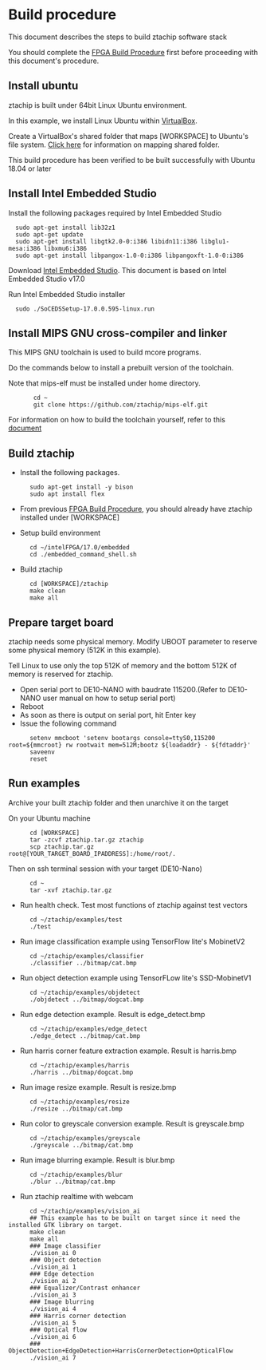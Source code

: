 # Build procedure

This document describes the steps to build ztachip software stack 

You should complete the [FPGA Build Procedure](https://github.com/ztachip/ztachip/blob/master/Documentation/HardwareBuildProcedure.md) first before proceeding with this document's procedure.

## Install ubuntu

ztachip is built under 64bit Linux Ubuntu environment. 

In this example, we install Linux Ubuntu within [VirtualBox](https://www.virtualbox.org).

Create a VirtualBox's shared folder that maps [WORKSPACE] to Ubuntu's file system. [Click here](https://helpdeskgeek.com/virtualization/virtualbox-share-folder-host-guest/) for information on mapping shared folder.

This build procedure has been verified to be built successfully with Ubuntu 18.04 or later

## Install Intel Embedded Studio

Install the following packages required by Intel Embedded Studio

      sudo apt-get install lib32z1 
      sudo apt-get update
      sudo apt-get install libgtk2.0-0:i386 libidn11:i386 libglu1-mesa:i386 libxmu6:i386
      sudo apt-get install libpangox-1.0-0:i386 libpangoxft-1.0-0:i386

Download [Intel Embedded Studio](https://fpgasoftware.intel.com/soceds/17.0/?edition=standard&platform=linux&download_manager=direct).
This document is based on Intel Embedded Studio v17.0

Run Intel Embedded Studio installer

      sudo ./SoCEDSSetup-17.0.0.595-linux.run

## Install MIPS GNU cross-compiler and linker

This MIPS GNU toolchain is used to build mcore programs.

Do the commands below to install a prebuilt version of the toolchain.

Note that mips-elf must be installed under home directory.

```
       cd ~ 
       git clone https://github.com/ztachip/mips-elf.git
```

For information on how to build the toolchain yourself, refer to this [document](https://github.com/ztachip/ztachip/blob/master/Documentation/mips-elf-BuildProcedure.md)


## Build ztachip
- Install the following packages.
```
      sudo apt-get install -y bison
      sudo apt install flex
```
- From previous [FPGA Build Procedure](https://github.com/ztachip/ztachip/blob/master/Documentation/HardwareBuildProcedure.md), you should already have ztachip installed under [WORKSPACE] 

- Setup build environment 
```
      cd ~/intelFPGA/17.0/embedded
      cd ./embedded_command_shell.sh
```
- Build ztachip
```
      cd [WORKSPACE]/ztachip
      make clean
      make all
```

## Prepare target board

ztachip needs some physical memory. Modify UBOOT parameter to reserve some physical memory (512K in this example).

Tell Linux to use only the top 512K of memory and the bottom 512K of memory is reserved for ztachip.

- Open serial port to DE10-NANO with baudrate 115200.(Refer to DE10-NANO user manual on how to setup serial port)
- Reboot
- As soon as there is output on serial port, hit Enter key
- Issue the following command
```
      setenv mmcboot 'setenv bootargs console=ttyS0,115200 root=${mmcroot} rw rootwait mem=512M;bootz ${loadaddr} - ${fdtaddr}'
      saveenv
      reset
```
## Run examples
Archive your built ztachip folder and then unarchive it on the target

On your Ubuntu machine
```
      cd [WORKSPACE] 
      tar -zcvf ztachip.tar.gz ztachip
      scp ztachip.tar.gz root@[YOUR_TARGET_BOARD_IPADDRESS]:/home/root/.
```

Then on ssh terminal session with your target (DE10-Nano)
```
      cd ~
      tar -xvf ztachip.tar.gz
```
- Run health check. Test most functions of ztachip against test vectors

```
      cd ~/ztachip/examples/test
      ./test
```
- Run image classification example using TensorFlow lite's MobinetV2
```
      cd ~/ztachip/examples/classifier
      ./classifier ../bitmap/cat.bmp
```
- Run object detection example using TensorFLow lite's SSD-MobinetV1
```
      cd ~/ztachip/examples/objdetect
      ./objdetect ../bitmap/dogcat.bmp
```
- Run edge detection example. Result is edge_detect.bmp
```
      cd ~/ztachip/examples/edge_detect
      ./edge_detect ../bitmap/cat.bmp
```
- Run harris corner feature extraction example. Result is harris.bmp
```
      cd ~/ztachip/examples/harris
      ./harris ../bitmap/dogcat.bmp
```
- Run image resize example. Result is resize.bmp
```
      cd ~/ztachip/examples/resize
      ./resize ../bitmap/cat.bmp
```
- Run color to greyscale conversion example. Result is greyscale.bmp
```
      cd ~/ztachip/examples/greyscale
      ./greyscale ../bitmap/cat.bmp
```
- Run image blurring example. Result is blur.bmp
```
      cd ~/ztachip/examples/blur
      ./blur ../bitmap/cat.bmp
```
- Run ztachip realtime with webcam
```
      cd ~/ztachip/examples/vision_ai
      ## This example has to be built on target since it need the installed GTK library on target.
      make clean
      make all      
      ### Image classifier
      ./vision_ai 0
      ### Object detection
      ./vision_ai 1
      ### Edge detection
      ./vision_ai 2
      ### Equalizer/Contrast enhancer
      ./vision_ai 3
      ### Image blurring
      ./vision_ai 4
      ### Harris corner detection
      ./vision_ai 5
      ### Optical flow
      ./vision_ai 6
      ### ObjectDetection+EdgeDetection+HarrisCornerDetection+OpticalFlow
      ./vision_ai 7

```
